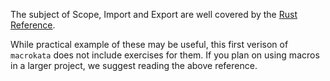 The subject of Scope, Import and Export are well covered
by the [Rust Reference](https://doc.rust-lang.org/reference/macros-by-example.html#scoping-exporting-and-importing).

While practical example of these may be useful, this first verison of `macrokata` does not
include exercises for them. If you plan on using macros in a larger project, we suggest reading
the above reference.
